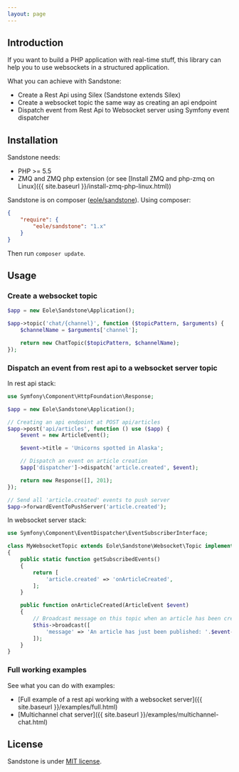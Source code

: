 ```yaml
---
layout: page
---
```


<h2 class="no-margin-top">Introduction</h2>

If you want to build a PHP application with real-time stuff,
this library can help you to use websockets in a structured application.

What you can achieve with Sandstone:

- Create a Rest Api using Silex (Sandstone extends Silex)
- Create a websocket topic the same way as creating an api endpoint
- Dispatch event from Rest Api to Websocket server using Symfony event dispatcher


## Installation

Sandstone needs:

- PHP >= 5.5
- ZMQ and ZMQ php extension (or see [Install ZMQ and php-zmq on Linux]({{ site.baseurl }}/install-zmq-php-linux.html))

Sandstone is on composer ([eole/sandstone](https://packagist.org/packages/eole/sandstone)).
Using composer:

``` json
{
    "require": {
        "eole/sandstone": "1.x"
    }
}
```

Then run `composer update`.


## Usage


### Create a websocket topic

``` php
$app = new Eole\Sandstone\Application();

$app->topic('chat/{channel}', function ($topicPattern, $arguments) {
    $channelName = $arguments['channel'];

    return new ChatTopic($topicPattern, $channelName);
});
```


### Dispatch an event from rest api to a websocket server topic

In rest api stack:

``` php
use Symfony\Component\HttpFoundation\Response;

$app = new Eole\Sandstone\Application();

// Creating an api endpoint at POST api/articles
$app->post('api/articles', function () use ($app) {
    $event = new ArticleEvent();

    $event->title = 'Unicorns spotted in Alaska';

    // Dispatch an event on article creation
    $app['dispatcher']->dispatch('article.created', $event);

    return new Response([], 201);
});

// Send all 'article.created' events to push server
$app->forwardEventToPushServer('article.created');
```

In websocket server stack:

``` php
use Symfony\Component\EventDispatcher\EventSubscriberInterface;

class MyWebsocketTopic extends Eole\Sandstone\Websocket\Topic implements EventSubscriberInterface
{
    public static function getSubscribedEvents()
    {
        return [
            'article.created' => 'onArticleCreated',
        ];
    }

    public function onArticleCreated(ArticleEvent $event)
    {
        // Broadcast message on this topic when an article has been created.
        $this->broadcast([
            'message' => 'An article has just been published: '.$event->title,
        ]);
    }
}
```


### Full working examples

See what you can do with examples:

- [Full example of a rest api working with a websocket server]({{ site.baseurl }}/examples/full.html)
- [Multichannel chat server]({{ site.baseurl }}/examples/multichannel-chat.html)


## License

Sandstone is under [MIT license](https://github.com/eole-io/sandstone/blob/master/LICENSE).
